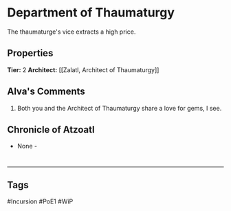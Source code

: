 # Department of Thaumaturgy
The thaumaturge's vice extracts a high price.

## Properties
**Tier:** 2
**Architect:** [[Zalatl, Architect of Thaumaturgy]]

## Alva's Comments
1. Both you and the Architect of Thaumaturgy share a love for gems, I see.

## Chronicle of Atzoatl
- None -

#
---
## Tags
#Incursion
#PoE1
#WiP
